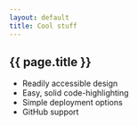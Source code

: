 ```yaml
---
layout: default
title: Cool stuff
---
```


{{ page.title }}
----------------

* Readily accessible design
* Easy, solid code-highlighting
* Simple deployment options
* GitHub support